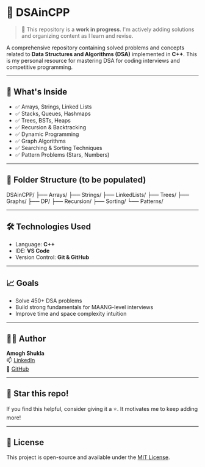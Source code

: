 # 📘 DSAinCPP

> 🚧 This repository is a **work in progress**. I'm actively adding solutions and organizing content as I learn and revise.

A comprehensive repository containing solved problems and concepts related to **Data Structures and Algorithms (DSA)** implemented in **C++**. This is my personal resource for mastering DSA for coding interviews and competitive programming.

---

## 🚀 What's Inside

- ✅ Arrays, Strings, Linked Lists  
- ✅ Stacks, Queues, Hashmaps  
- ✅ Trees, BSTs, Heaps  
- ✅ Recursion & Backtracking  
- ✅ Dynamic Programming  
- ✅ Graph Algorithms  
- ✅ Searching & Sorting Techniques  
- ✅ Pattern Problems (Stars, Numbers)  

---

## 📂 Folder Structure (to be populated)

DSAinCPP/
├── Arrays/
├── Strings/
├── LinkedLists/
├── Trees/
├── Graphs/
├── DP/
├── Recursion/
├── Sorting/
└── Patterns/


---

## 🛠 Technologies Used

- Language: **C++**
- IDE: **VS Code**
- Version Control: **Git & GitHub**

---

## 📈 Goals

- Solve 450+ DSA problems  
- Build strong fundamentals for MAANG-level interviews  
- Improve time and space complexity intuition  

---

## 🙋‍♂️ Author

**Amogh Shukla**  
📫 [LinkedIn](https://www.linkedin.com/in/amoghshukla)  
🔗 [GitHub](https://github.com/AmoghShukla)

---

## 🌟 Star this repo!

If you find this helpful, consider giving it a ⭐. It motivates me to keep adding more!

---

## 📝 License

This project is open-source and available under the [MIT License](LICENSE).
